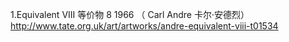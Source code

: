 1.Equivalent VIII  等价物 8 1966 （ Carl Andre 卡尔·安德烈）
 http://www.tate.org.uk/art/artworks/andre-equivalent-viii-t01534
